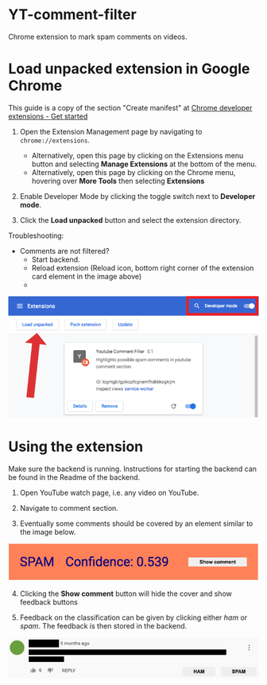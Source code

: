 # YT-comment-filter

Chrome extension to mark spam comments on videos.

# Load unpacked extension in Google Chrome

This guide is a copy of the section "Create manifest" at [Chrome developer extensions - Get started](https://developer.chrome.com/docs/extensions/mv3/getstarted/)

1. Open the Extension Management page by navigating to <code>chrome://extensions</code>.

   - Alternatively, open this page by clicking on the Extensions menu button and selecting **Manage Extensions** at the bottom of the menu.
   - Alternatively, open this page by clicking on the Chrome menu, hovering over **More Tools** then selecting **Extensions**

2. Enable Developer Mode by clicking the toggle switch next to **Developer mode**.

3. Click the **Load unpacked** button and select the extension directory.

Troubleshooting:

- Comments are not filtered?
  - Start backend.
  - Reload extension (Reload icon, bottom right corner of the extension card element in the image above)
  -

<img src="images/extension-install.png">

# Using the extension

Make sure the backend is running. Instructions for starting the backend can be found in the Readme of the backend.

1. Open YouTube watch page, i.e. any video on YouTube.

2. Navigate to comment section.

3. Eventually some comments should be covered by an element similar to the image below.

<img src="images/comment-cover.png">

4. Clicking the **Show comment** button will hide the cover and show feedback buttons

5. Feedback on the classification can be given by clicking either _ham_ or _spam_. The feedback is then stored in the backend.

<img src="images/feedback-buttons.png">
